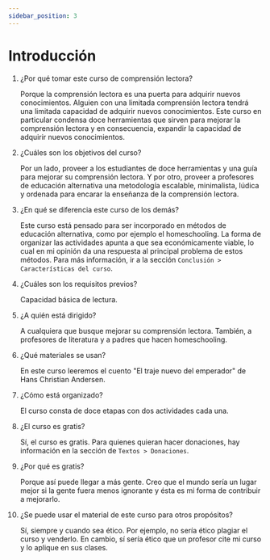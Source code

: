 ```yaml
---
sidebar_position: 3
---
```


# Introducción

1. ¿Por qué tomar este curso de comprensión lectora?

    Porque la comprensión lectora es una puerta para adquirir nuevos conocimientos. Alguien con una limitada comprensión lectora tendrá una limitada capacidad de adquirir nuevos conocimientos.
    Este curso en particular condensa doce herramientas que sirven para mejorar la comprensión lectora y en consecuencia, expandir la capacidad de adquirir nuevos conocimientos.

2. ¿Cuáles son los objetivos del curso?

    Por un lado, proveer a los estudiantes de doce herramientas y una guía para mejorar su comprensión lectora. Y por otro, proveer a profesores de educación alternativa una metodología escalable, minimalista, lúdica y ordenada para encarar la enseñanza de la comprensión lectora.

3. ¿En qué se diferencia este curso de los demás?

    Este curso está pensado para ser incorporado en métodos de educación alternativa, como por ejemplo el homeschooling. La forma de organizar las actividades apunta a que sea económicamente viable, lo cual en mi opinión da una respuesta al principal problema de estos métodos. Para más información, ir a la sección `Conclusión > Características del curso`.

4. ¿Cuáles son los requisitos previos?

    Capacidad básica de lectura.

5. ¿A quién está dirigido?

    A cualquiera que busque mejorar su comprensión lectora. También, a profesores de literatura y a padres que hacen homeschooling.

6. ¿Qué materiales se usan?

    En este curso leeremos el cuento "El traje nuevo del emperador" de Hans Christian Andersen.

7. ¿Cómo está organizado?

    El curso consta de doce etapas con dos actividades cada una.

8. ¿El curso es gratis?

    Sí, el curso es gratis. Para quienes quieran hacer donaciones, hay información en la sección de `Textos > Donaciones`.

9. ¿Por qué es gratis?

    Porque así puede llegar a más gente. Creo que el mundo sería un lugar mejor si la gente fuera menos ignorante y ésta es mi forma de contribuir a mejorarlo.

10. ¿Se puede usar el material de este curso para otros propósitos?

    Sí, siempre y cuando sea ético. Por ejemplo, no sería ético plagiar el curso y venderlo. En cambio, sí sería ético que un profesor cite mi curso y lo aplique en sus clases.
